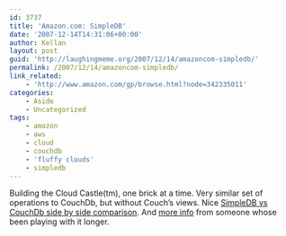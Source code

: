 ```yaml
---
id: 3737
title: 'Amazon.com: SimpleDB'
date: '2007-12-14T14:31:06+00:00'
author: Kellan
layout: post
guid: 'http://laughingmeme.org/2007/12/14/amazoncom-simpledb/'
permalink: /2007/12/14/amazoncom-simpledb/
link_related:
    - 'http://www.amazon.com/gp/browse.html?node=342335011'
categories:
    - Aside
    - Uncategorized
tags:
    - amazon
    - aws
    - cloud
    - couchdb
    - 'fluffy clouds'
    - simpledb
---
```


Building the Cloud Castle(tm), one brick at a time. Very similar set of operations to CouchDb, but without Couch’s views. Nice [SimpleDB vs CouchDb side by side comparison](http://www.automatthew.com/2007/12/amazon-simpledb-and-couchdb-compared.html). And [more info](http://www.satine.org/archives/2007/12/13/amazon-simpledb/) from someone whose been playing with it longer.